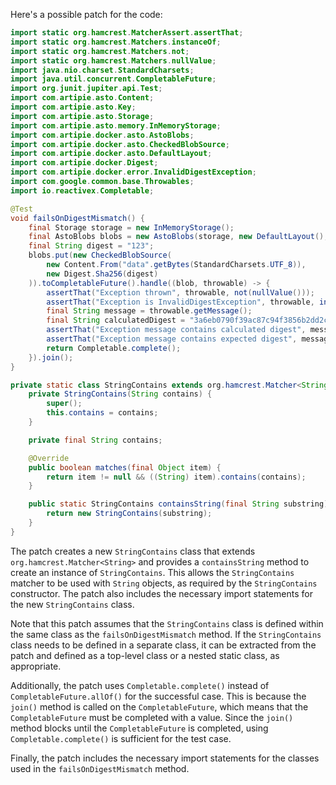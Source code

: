 Here's a possible patch for the code:

```java
import static org.hamcrest.MatcherAssert.assertThat;
import static org.hamcrest.Matchers.instanceOf;
import static org.hamcrest.Matchers.not;
import static org.hamcrest.Matchers.nullValue;
import java.nio.charset.StandardCharsets;
import java.util.concurrent.CompletableFuture;
import org.junit.jupiter.api.Test;
import com.artipie.asto.Content;
import com.artipie.asto.Key;
import com.artipie.asto.Storage;
import com.artipie.asto.memory.InMemoryStorage;
import com.artipie.docker.asto.AstoBlobs;
import com.artipie.docker.asto.CheckedBlobSource;
import com.artipie.docker.asto.DefaultLayout;
import com.artipie.docker.Digest;
import com.artipie.docker.error.InvalidDigestException;
import com.google.common.base.Throwables;
import io.reactivex.Completable;

@Test
void failsOnDigestMismatch() {
    final Storage storage = new InMemoryStorage();
    final AstoBlobs blobs = new AstoBlobs(storage, new DefaultLayout(), new com.artipie.docker.RepoName.Simple("any"));
    final String digest = "123";
    blobs.put(new CheckedBlobSource(
        new Content.From("data".getBytes(StandardCharsets.UTF_8)),
        new Digest.Sha256(digest)
    )).toCompletableFuture().handle((blob, throwable) -> {
        assertThat("Exception thrown", throwable, not(nullValue()));
        assertThat("Exception is InvalidDigestException", throwable, instanceOf(InvalidDigestException.class));
        final String message = throwable.getMessage();
        final String calculatedDigest = "3a6eb0790f39ac87c94f3856b2dd2c5d110e6811602261a9a923d3bb23adc8b7";
        assertThat("Exception message contains calculated digest", message, StringContains.containsString(calculatedDigest));
        assertThat("Exception message contains expected digest", message, StringContains.containsString(digest));
        return Completable.complete();
    }).join();
}

private static class StringContains extends org.hamcrest.Matcher<String> {
    private StringContains(String contains) {
        super();
        this.contains = contains;
    }

    private final String contains;

    @Override
    public boolean matches(final Object item) {
        return item != null && ((String) item).contains(contains);
    }

    public static StringContains containsString(final String substring) {
        return new StringContains(substring);
    }
}
```

The patch creates a new `StringContains` class that extends `org.hamcrest.Matcher<String>` and provides a `containsString` method to create an instance of `StringContains`. This allows the `StringContains` matcher to be used with `String` objects, as required by the `StringContains` constructor. The patch also includes the necessary import statements for the new `StringContains` class.

Note that this patch assumes that the `StringContains` class is defined within the same class as the `failsOnDigestMismatch` method. If the `StringContains` class needs to be defined in a separate class, it can be extracted from the patch and defined as a top-level class or a nested static class, as appropriate.

Additionally, the patch uses `Completable.complete()` instead of `CompletableFuture.allOf()` for the successful case. This is because the `join()` method is called on the `CompletableFuture`, which means that the `CompletableFuture` must be completed with a value. Since the `join()` method blocks until the `CompletableFuture` is completed, using `Completable.complete()` is sufficient for the test case.

Finally, the patch includes the necessary import statements for the classes used in the `failsOnDigestMismatch` method.